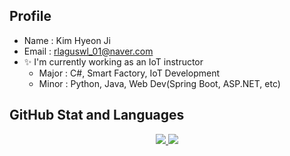 ## Profile
- Name : Kim Hyeon Ji
- Email : rlaguswl_01@naver.com
- ✨ I'm currently working as an IoT instructor
  - Major : C#, Smart Factory, IoT Development
  - Minor : Python, Java, Web Dev(Spring Boot, ASP.NET, etc)

## GitHub Stat and Languages
<p align='center'>
  <a href="https://github.com/guswlrla">
    <img src="https://github-readme-stats.vercel.app/api?username=guswlrla&theme=highcontrast&show_icons=true"/>
    <img src="https://github-readme-stats.vercel.app/api/top-langs/?username=guswlrla&theme=highcontrast&layout=compact"/>
  </a>
</p>
